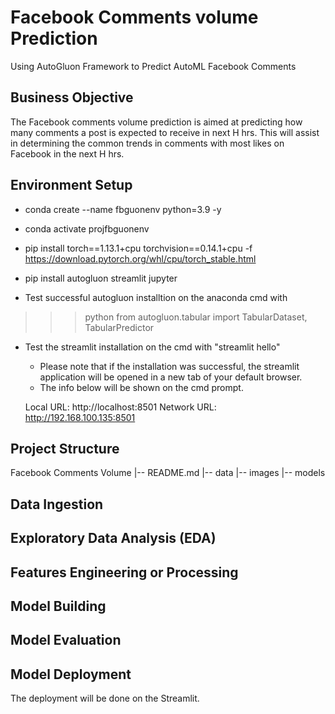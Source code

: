 # Facebook Comments volume Prediction

Using AutoGluon Framework to Predict AutoML Facebook Comments
 
## Business Objective

The Facebook comments volume prediction is aimed at predicting how many comments a post is expected to receive in next H
hrs. This will assist in determining the common trends in comments with most likes on Facebook in the next H hrs.

## Environment Setup
- conda create --name fbguonenv python=3.9 -y
- conda activate projfbguonenv
- pip install torch==1.13.1+cpu torchvision==0.14.1+cpu -f https://download.pytorch.org/whl/cpu/torch_stable.html
- pip install autogluon streamlit jupyter

- Test successful autogluon installtion on the anaconda cmd with 
 >>> python
 >>> from autogluon.tabular import TabularDataset, TabularPredictor
 >>>

- Test the streamlit installation on the cmd with "streamlit hello"

  - Please note that if the installation was successful, the streamlit application will be opened in a new tab of your default browser.
  - The info below will be shown on the cmd prompt.

  Local URL: http://localhost:8501
  Network URL: http://192.168.100.135:8501

## Project Structure
Facebook Comments Volume
|-- README.md
|-- data
|-- images
|-- models

## Data Ingestion 


## Exploratory Data Analysis (EDA)


## Features Engineering  or Processing


## Model Building


## Model Evaluation


## Model Deployment

The deployment will be done on the Streamlit.